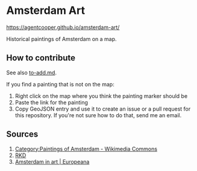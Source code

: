 # Amsterdam Art

https://agentcooper.github.io/amsterdam-art/

Historical paintings of Amsterdam on a map.

## How to contribute

See also [to-add.md](to-add.md).

If you find a painting that is not on the map:

1. Right click on the map where you think the painting marker should be
2. Paste the link for the painting
3. Copy GeoJSON entry and use it to create an issue or a pull request for this repository. If you're not sure how to do that, send me an email.

## Sources

1. [Category:Paintings of Amsterdam - Wikimedia Commons](https://commons.wikimedia.org/wiki/Category:Paintings_of_Amsterdam)
2. [RKD](<https://rkd.nl/en/explore/images#filters[plaats][]=Amsterdam%20(city)&filters[objectcategorie][]=painting&filters[genre][]=cityscape&start=0&v=map>)
3. [Amsterdam in art | Europeana](https://www.europeana.eu/en/galleries/8896-amsterdam-in-art)
